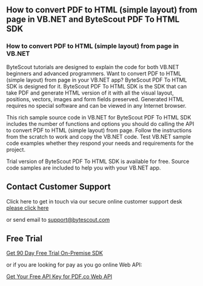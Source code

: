 ## How to convert PDF to HTML (simple layout) from page in VB.NET and ByteScout PDF To HTML SDK

### How to convert PDF to HTML (simple layout) from page in VB.NET

ByteScout tutorials are designed to explain the code for both VB.NET beginners and advanced programmers. Want to convert PDF to HTML (simple layout) from page in your VB.NET app? ByteScout PDF To HTML SDK is designed for it. ByteScout PDF To HTML SDK is the SDK that can take PDF and generate HTML version of it with all the visual layout, positions, vectors, images and form fields preserved. Generated HTML requires no special software and can be viewed in any Internet browser.

This rich sample source code in VB.NET for ByteScout PDF To HTML SDK includes the number of functions and options you should do calling the API to convert PDF to HTML (simple layout) from page. Follow the instructions from the scratch to work and copy the VB.NET code. Test VB.NET sample code examples whether they respond your needs and requirements for the project.

Trial version of ByteScout PDF To HTML SDK is available for free. Source code samples are included to help you with your VB.NET app.

## Contact Customer Support

Click here to get in touch via our secure online customer support desk [please click here](https://bytescout.zendesk.com/hc/en-us/requests/new?subject=ByteScout%20PDF%20To%20HTML%20SDK%20Question)

or send email to [support@bytescout.com](mailto:support@bytescout.com?subject=ByteScout%20PDF%20To%20HTML%20SDK%20Question) 

## Free Trial

[Get 90 Day Free Trial On-Premise SDK](https://bytescout.com/download/web-installer?utm_source=github-readme)

or if you are looking for pay as you go online Web API:

[Get Your Free API Key for PDF.co Web API](https://pdf.co/documentation/api?utm_source=github-readme)